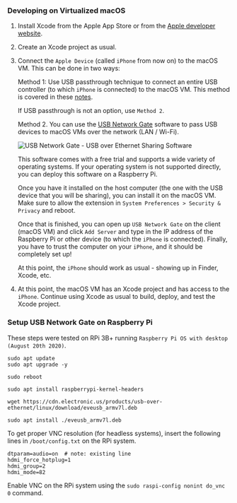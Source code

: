 ### Developing on Virtualized macOS

1. Install Xcode from the Apple App Store or from the [Apple developer website](https://developers.apple.com).

2. Create an Xcode project as usual.

3. Connect the `Apple Device` (called `iPhone` from now on) to the macOS VM.
   This can be done in two ways:

   Method 1: Use USB passthrough technique to connect an entire USB controller
   (to which `iPhone` is connected) to the macOS VM. This method is covered in
   these [notes](notes.md#usb-passthrough-notes).

   If USB passthrough is not an option, use `Method 2`.

   Method 2. You can use the [USB Network Gate](https://www.eltima.com/products/usb-over-ethernet/)
   software to pass USB devices to macOS VMs over the network (LAN / Wi-Fi).

   ![USB Network Gate - USB over Ethernet Sharing Software](https://www.eltima.com/imgnew/products/usb-over-ethernet/illustrationShare.png)

   This software comes with a free trial and supports a wide variety of
   operating systems. If your operating system is not supported directly, you can
   deploy this software on a Raspberry Pi.

   Once you have it installed on the host computer (the one with the USB device
   that you will be sharing), you can install it on the macOS VM. Make sure to
   allow the extension in `System Preferences > Security & Privacy` and reboot.

   Once that is finished, you can open up `USB Network Gate` on the client
   (macOS VM) and click `Add Server` and type in the IP address of the Raspberry Pi
   or other device (to which the `iPhone` is connected). Finally, you have to
   trust the computer on your `iPhone`, and it should be completely set up!

   At this point, the `iPhone` should work as usual - showing up in
   Finder, Xcode, etc.

4. At this point, the macOS VM has an Xcode project and has access to the
   `iPhone`. Continue using Xcode as usual to build, deploy, and test the Xcode
   project.


### Setup USB Network Gate on Raspberry Pi

These steps were tested on RPi 3B+ running `Raspberry Pi OS with desktop
(August 20th 2020)`.

```
sudo apt update
sudo apt upgrade -y

sudo reboot

sudo apt install raspberrypi-kernel-headers

wget https://cdn.electronic.us/products/usb-over-ethernet/linux/download/eveusb_armv7l.deb

sudo apt install ./eveusb_armv7l.deb
```

To get proper VNC resolution (for headless systems), insert the following lines
in `/boot/config.txt` on the RPi system.

```
dtparam=audio=on  # note: existing line
hdmi_force_hotplug=1
hdmi_group=2
hdmi_mode=82
```

Enable VNC on the RPi system using the `sudo raspi-config nonint do_vnc 0`
command.
